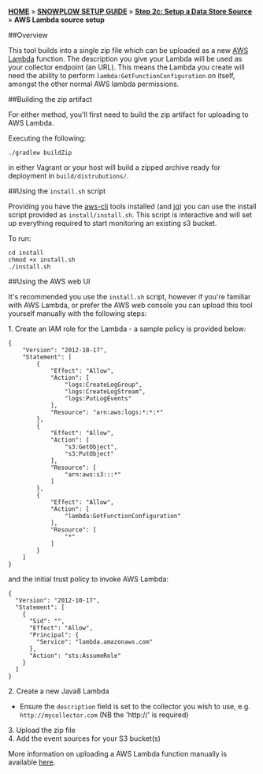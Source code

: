 [**HOME**](Home) » [**SNOWPLOW SETUP GUIDE**](Setting-up-Snowplow) » [**Step 2c: Setup a Data Store Source**](Setting-up-a-Data-Store-Source) » **AWS Lambda source setup**

##Overview

This tool builds into a single zip file which can be uploaded as a new [AWS Lambda](http://docs.aws.amazon.com/lambda/latest/dg/welcome.html) function. The description you give your Lambda will be used as your collector endpoint (an URL). This means the Lambda you create will need the ability to perform `lambda:GetFunctionConfiguration` on itself, amongst the other normal AWS lambda permissions.

##Building the zip artifact

For either method, you'll first need to build the zip artifact for uploading to AWS Lambda.

Executing the following:

```
./gradlew buildZip
```

in either Vagrant or your host will build a zipped archive ready for deployment in `build/distrubutions/`.

##Using the `install.sh` script

Providing you have the [aws-cli](http://docs.aws.amazon.com/cli/latest/userguide/installing.html) tools installed (and [jq](https://stedolan.github.io/jq/download/)) you can use the install script provided as `install/install.sh`. This script is interactive and will set up everything required to start monitoring an existing s3 bucket.

To run:

```
cd install
chmod +x install.sh
./install.sh
```

##Using the AWS web UI

It's recommended you use the `install.sh` script, however if you're familiar with AWS Lambda, or prefer the AWS web console you can upload this tool yourself manually with the following steps:

1.&nbsp;Create an IAM role for the Lambda - a sample policy is provided below:

```
{
    "Version": "2012-10-17",
    "Statement": [
        {
            "Effect": "Allow",
            "Action": [
                "logs:CreateLogGroup",
                "logs:CreateLogStream",
                "logs:PutLogEvents"
            ],
            "Resource": "arn:aws:logs:*:*:*"
        },
        {
            "Effect": "Allow",
            "Action": [
                "s3:GetObject",
                "s3:PutObject"
            ],
            "Resource": [
                "arn:aws:s3:::*"
            ]
        },
        {
            "Effect": "Allow",
            "Action": [
                "lambda:GetFunctionConfiguration"
            ],
            "Resource": [
                "*"
            ]
        }
    ]
}
```

and the initial trust policy to invoke AWS Lambda:

```
{
  "Version": "2012-10-17",
  "Statement": [
    {
      "Sid": "",
      "Effect": "Allow",
      "Principal": {
        "Service": "lambda.amazonaws.com"
      },
      "Action": "sts:AssumeRole"
    }
  ]
}
```

2.&nbsp;Create a new Java8 Lambda

- Ensure the `description` field is set to the collector you wish to use, e.g. `http://mycollector.com` (NB the 'http://' is required)

3.&nbsp;Upload the zip file  
4.&nbsp;Add the event sources for your S3 bucket(s)

More information on uploading a AWS Lambda function manually is available [here](http://docs.aws.amazon.com/lambda/latest/dg/with-s3.html).